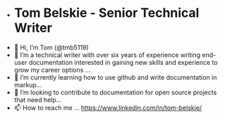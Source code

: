 - <h1> Tom Belskie - Senior Technical Writer </h1>
- 👋 Hi, I’m Tom (@tmb5119)
- 👀 I’m a technical writer with over six years of experience writing end-user documentation interested in gaining new skills and experience to grow my career options ...
- 🌱 I’m currently learning how to use github and write documentation in markup...
- 💞️ I’m looking to contribute to documentation for open source projects that need help...
- 📫 How to reach me ... https://www.linkedin.com/in/tom-belskie/

<!---
tmb5119/tmb5119 is a ✨ special ✨ repository because its `README.md` (this file) appears on your GitHub profile.
You can click the Preview link to take a look at your changes.
--->
